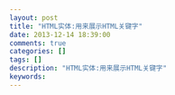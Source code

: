 ```yaml
---
layout: post
title: "HTML实体:用来展示HTML关键字"
date: 2013-12-14 18:39:00 
comments: true
categories: []
tags: []
description: "HTML实体:用来展示HTML关键字"
keywords: 
---
```





